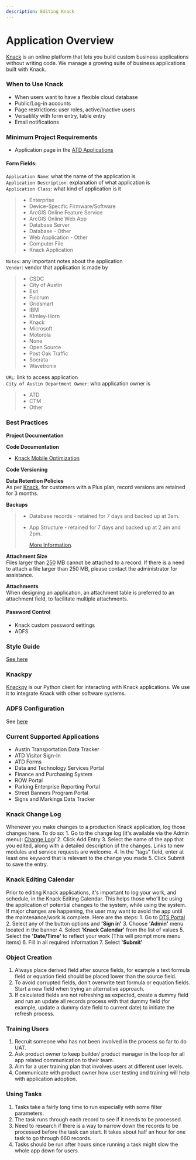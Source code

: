 ```yaml
---
description: Editing Knack
---
```


# Application Overview

[Knack](http://knack.com) is an online platform that lets you build custom business applications without writing code. We manage a growing suite of business applications built with Knack.

### When to Use Knack

* When users want to have a flexible cloud database 
* Public/Log-in accounts
* Page restrictions: user roles, active/inactive users 
* Versatility with form entry, table entry
* Email notifications

### Minimum Project Requirements

* Application page in the [ATD Applications](https://atd.knack.com/dts#applications/)

#### Form Fields:

`Application Name`: what the name of the application is  
`Application Description`: explanation of what application is  
`Application Class`: what kind of application is it  


> * Enterprise
> * Device-Specific Firmware/Software
> * ArcGIS Online Feature Service
> * ArcGIS Online Web App
> * Database Server
> * Database - Other
> * Web Application - Other
> * Computer File
> * Knack Application

`Notes`: any important notes about the application  
`Vendor`: vendor that application is made by  


> * CSDC
> * City of Austin
> * Esri
> * Fulcrum
> * Gridsmart
> * IBM
> * KImley-Horn
> * Knack
> * Microsoft
> * Motorola
> * None
> * Open Source
> * Post Oak Traffic
> * Socrata
> * Wavetronix

`URL`: link to access application  
`City of Austin Department Owner`: who application owner is  


> * ATD
> * CTM
> * Other

### Best Practices

**Project Documentation**

**Code Documentation**

* [Knack Mobile Optimization](https://github.com/cityofaustin/atd-data-tech/wiki/Knack%3A-Mobile-Optimization)

**Code Versioning**

**Data Retention Policies**  
As per [Knack](https://support.knack.com/hc/en-us/articles/225973788-About-Knack-Accounts#data-retention-policies), for customers with a Plus plan, record versions are retained for 3 months.

**Backups**

> * Database records - retained for 7 days and backed up at 3am.  
> * App Structure - retained for 7 days and backed up at 2 am and 2pm.  
>
>   [More Information](https://support.knack.com/hc/en-us/articles/225973788-About-Knack-Accounts#backups).

**Attachment Size**  
Files larger than [250](https://support.knack.com/hc/en-us/articles/226090348-Field-Types#file-1) MB cannot be attached to a record. If there is a need to attach a file larger than 250 MB, please contact the administrator for assistance.

**Attachments**  
When designing an application, an attachment table is preferred to an attachment field, to facilitate multiple attachments.

#### Password Control

* Knack custom password settings
* ADFS

### Style Guide

[See here](https://github.com/cityofaustin/transportation-data-tech/wiki/Knack-%7C-Style-Guide)

### Knackpy

[Knackpy](https://github.com/cityofaustin/knackpy) is our Python client for interacting with Knack applications. We use it to integrate Knack with other software systems.

### ADFS Configuration

See [here](https://github.com/cityofaustin/transportation-data-tech/wiki/Knack-%7C-ADFS-Setup)

### Current Supported Applications

* Austin Transportation Data Tracker
* ATD Visitor Sign-In
* ATD Forms
* Data and Technology Services Portal
* Finance and Purchasing System
* ROW Portal
* Parking Enterprise Reporting Portal
* Street Banners Program Portal
* Signs and Markings Data Tracker

### Knack Change Log

Whenever you make changes to a production Knack application, log those changes here. To do so: 1. Go to the change log \(it's available via the Admin menu\): [Change Log](https://atd.knack.com/dts#change-log/)/ 2. Click Add Entry 3. Select the name of the app that you edited, along with a detailed description of the changes. Links to new modules and service requests are welcome. 4. In the "tags" field, enter at least one keyword that is relevant to the change you made 5. Click Submit to save the entry.

### Knack Editing Calendar

Prior to editing Knack applications, it's important to log your work, and schedule, in the Knack Editing Calendar. This helps those who'll be using the application of potential changes to the system, while using the system. If major changes are happening, the user may want to avoid the app until the maintenance/work is complete. Here are the steps: 1. Go to [DTS Portal ](https://atd.knack.com/dts#home2/) 2. Select any of the button options and **'Sign in'** 3. Choose '**Admin'** menu located in the banner 4. Select **'Knack Calendar'** from the list of values 5. Select the **'Date/Time'** to reflect your work \(This will prompt more menu items\) 6. Fill in all required information 7. Select **'Submit'**

### Object Creation

1. Always place derived field after source fields, for example a text formula field or equation field should be placed lower than the source field.
2. To avoid corrupted fields, don't overwrite text formula or equation fields. Start a new field when trying an alternative approach.
3. If calculated fields are not refreshing as expected, create a dummy field and run an update all records process with that dummy field \(for example, update a dummy date field to current date\) to initiate the refresh process.

### Training Users

1. Recruit someone who has not been involved in the process so far to do UAT. 
2. Ask product owner to keep builder/ product manager in the loop for all app related communication to their team. 
3. Aim for a user training plan that involves users at different user levels. 
4. Communicate with product owner how user testing and training will help with application adoption.

### Using Tasks

1. Tasks take a fairly long time to run especially with some filter parameters. 
2. The task runs through each record to see if it needs to be processed. 
3. Need to research if there is a way to narrow down the records to be processed before the task can start. It takes about half an hour for one task to go through 660 records. 
4. Tasks should be run after hours since running a task might slow the whole app down for users.


